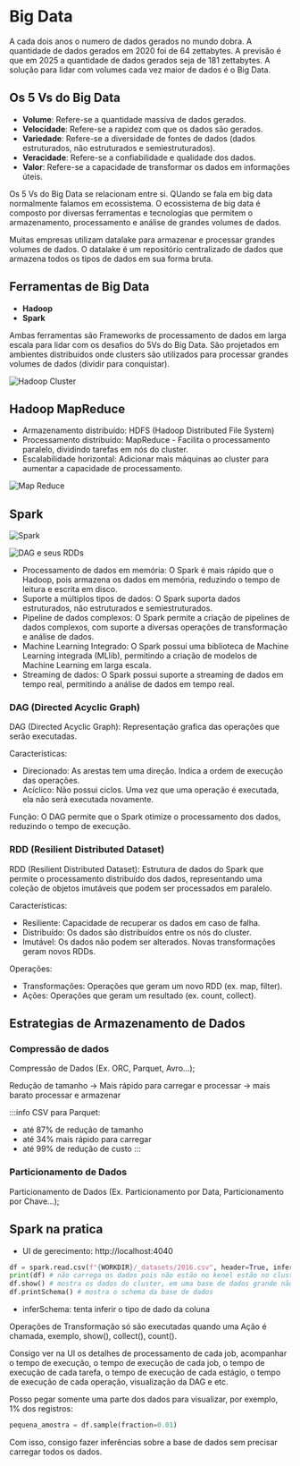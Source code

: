 # Big Data

A cada dois anos o numero de dados gerados no mundo dobra. A quantidade de dados gerados em 2020 foi de 64 zettabytes. A previsão é que em 2025 a quantidade de dados gerados seja de 181 zettabytes. A solução para lidar com volumes cada vez maior de dados é o Big Data.

## Os 5 Vs do Big Data

- **Volume**: Refere-se a quantidade massiva de dados gerados.
- **Velocidade**: Refere-se a rapidez com que os dados são gerados.
- **Variedade**: Refere-se a diversidade de fontes de dados (dados estruturados, não estruturados e semiestruturados).
- **Veracidade**: Refere-se a confiabilidade e qualidade dos dados.
- **Valor**: Refere-se a capacidade de transformar os dados em informações úteis.

Os 5 Vs do Big Data se relacionam entre si. QUando se fala em big data normalmente falamos em ecossistema. O ecossistema de big data é composto por diversas ferramentas e tecnologias que permitem o armazenamento, processamento e análise de grandes volumes de dados.

Muitas empresas utilizam datalake para armazenar e processar grandes volumes de dados. O datalake é um repositório centralizado de dados que armazena todos os tipos de dados em sua forma bruta.

## Ferramentas de Big Data

- **Hadoop**
- **Spark**

Ambas ferramentas são Frameworks de processamento de dados em larga escala para lidar com os desafios do 5Vs do Big Data.
São projetados em ambientes distribuídos onde clusters são utilizados para processar grandes volumes de dados (dividir para conquistar).

![Hadoop Cluster](https://www.researchgate.net/publication/349995008/figure/fig8/AS:1000407337811968@1615527104087/HDFS-Hadoop-cluster-architecture.png)

## Hadoop MapReduce

- Armazenamento distribuído: HDFS (Hadoop Distributed File System)
- Processamento distribuído: MapReduce - Facilita o processamento paralelo, dividindo tarefas em nós do cluster.
- Escalabilidade horizontal: Adicionar mais máquinas ao cluster para aumentar a capacidade de processamento.

![Map Reduce](https://imzye.com/assets/images/MapReduce.png)

## Spark

![Spark](https://www.researchgate.net/publication/330614514/figure/fig2/AS:718769693392896@1548379457253/Apache-Spark-architecture.png)

![DAG e seus RDDs](https://i.sstatic.net/yQf7L.png)

- Processamento de dados em memória: O Spark é mais rápido que o Hadoop, pois armazena os dados em memória, reduzindo o tempo de leitura e escrita em disco.
- Suporte a múltiplos tipos de dados: O Spark suporta dados estruturados, não estruturados e semiestruturados.
- Pipeline de dados complexos: O Spark permite a criação de pipelines de dados complexos, com suporte a diversas operações de transformação e análise de dados.
- Machine Learning Integrado: O Spark possui uma biblioteca de Machine Learning integrada (MLlib), permitindo a criação de modelos de Machine Learning em larga escala.
- Streaming de dados: O Spark possui suporte a streaming de dados em tempo real, permitindo a análise de dados em tempo real.


### DAG (Directed Acyclic Graph)
DAG (Directed Acyclic Graph): Representação grafica das operações que serão executadas.

Características:
- Direcionado: As arestas tem uma direção. Indica a ordem de execução das operações.
- Acíclico: Não possui ciclos. Uma vez que uma operação é executada, ela não será executada novamente.

Função: O DAG permite que o Spark otimize o processamento dos dados, reduzindo o tempo de execução.

### RDD (Resilient Distributed Dataset)
RDD (Resilient Distributed Dataset): Estrutura de dados do Spark que permite o processamento distribuído dos dados, representando uma coleção de objetos imutáveis que podem ser processados em paralelo.

Características:
- Resiliente: Capacidade de recuperar os dados em caso de falha.
- Distribuído: Os dados são distribuídos entre os nós do cluster.
- Imutável: Os dados não podem ser alterados. Novas transformações geram novos RDDs.
  
Operações:
- Transformações: Operações que geram um novo RDD (ex. map, filter).
- Ações: Operações que geram um resultado (ex. count, collect).

## Estrategias de Armazenamento de Dados

### Compressão de dados

Compressão de Dados (Ex. ORC, Parquet, Avro...);

Redução de tamanho -> Mais rápido para carregar e processar -> mais barato processar e armazenar  

:::info
CSV para Parquet:
- até 87% de redução de tamanho
- até 34% mais rápido para carregar
- até 99% de redução de custo
:::

### Particionamento de Dados

Particionamento de Dados (Ex. Particionamento por Data, Particionamento por Chave...);

## Spark na pratica

- UI de gerecimento: http://localhost:4040

```python
df = spark.read.csv(f"{WORKDIR}/_datasets/2016.csv", header=True, inferSchema=True)
print(df) # não carrega os dados pois não estão no kenel estão no cluster
df.show() # mostra os dados do cluster, em uma base de dados grande não é recomendado, pode demorar muito e travar o cluster
df.printSchema() # mostra o schema da base de dados
```

- inferSchema: tenta inferir o tipo de dado da coluna

Operações de Transformação só são executadas quando uma Ação é chamada, exemplo, show(), collect(), count().

Consigo ver na UI os detalhes de processamento de cada job, acompanhar o tempo de execução, o tempo de execução de cada job, o tempo de execução de cada tarefa, o tempo de execução de cada estágio, o tempo de execução de cada operação, visualização da DAG e etc.

Posso pegar somente uma parte dos dados para visualizar, por exemplo, 1% dos registros:

```python
pequena_amostra = df.sample(fraction=0.01)
```

Com isso, consigo fazer inferências sobre a base de dados sem precisar carregar todos os dados.


